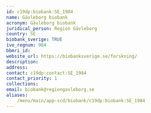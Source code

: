```yaml
---
id: c19dp:biobank:SE_1984
name: Gävleborg biobank
acronym: Gävleborg biobank
juridical_person: Region Gävleborg
country: SE
biobank_sverige: TRUE
ivo_regnum: 984
bbmri_id:
website_url: https://biobanksverige.se/forskning/
description:
address:
contact: c19dp:contact:SE_1984
contact_priority: 1
collections:
email: biobank@regiongavleborg.se
aliases:
    /menu/main/app-scd/biobank/c19dp:biobank:SE_1984
---
```

